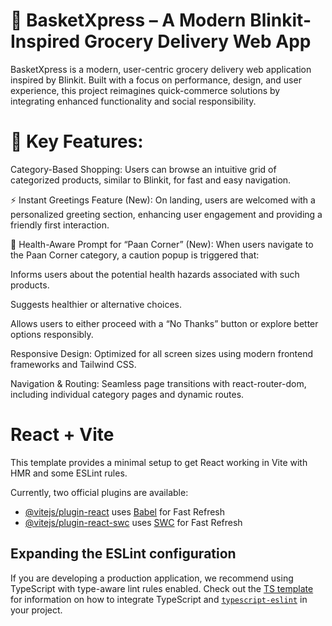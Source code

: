 # 🛒 BasketXpress – A Modern Blinkit-Inspired Grocery Delivery Web App
BasketXpress is a modern, user-centric grocery delivery web application inspired by Blinkit. Built with a focus on performance, design, and user experience, this project reimagines quick-commerce solutions by integrating enhanced functionality and social responsibility.

# 🔑 Key Features:
Category-Based Shopping: Users can browse an intuitive grid of categorized products, similar to Blinkit, for fast and easy navigation.

⚡ Instant Greetings Feature (New):
On landing, users are welcomed with a personalized greeting section, enhancing user engagement and providing a friendly first interaction.

🚫 Health-Aware Prompt for “Paan Corner” (New):
When users navigate to the Paan Corner category, a caution popup is triggered that:

Informs users about the potential health hazards associated with such products.

Suggests healthier or alternative choices.

Allows users to either proceed with a “No Thanks” button or explore better options responsibly.

Responsive Design: Optimized for all screen sizes using modern frontend frameworks and Tailwind CSS.

Navigation & Routing: Seamless page transitions with react-router-dom, including individual category pages and dynamic routes.


# React + Vite

This template provides a minimal setup to get React working in Vite with HMR and some ESLint rules.

Currently, two official plugins are available:

- [@vitejs/plugin-react](https://github.com/vitejs/vite-plugin-react/blob/main/packages/plugin-react) uses [Babel](https://babeljs.io/) for Fast Refresh
- [@vitejs/plugin-react-swc](https://github.com/vitejs/vite-plugin-react/blob/main/packages/plugin-react-swc) uses [SWC](https://swc.rs/) for Fast Refresh

## Expanding the ESLint configuration

If you are developing a production application, we recommend using TypeScript with type-aware lint rules enabled. Check out the [TS template](https://github.com/vitejs/vite/tree/main/packages/create-vite/template-react-ts) for information on how to integrate TypeScript and [`typescript-eslint`](https://typescript-eslint.io) in your project.
